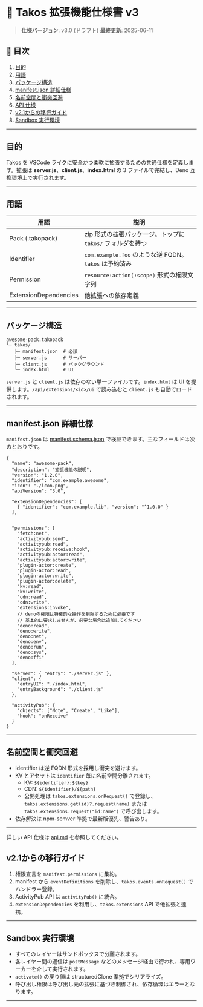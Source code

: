 # 🐙 Takos 拡張機能仕様書 v3

> **仕様バージョン**: v3.0 (ドラフト) **最終更新**: 2025-06-11

## 🎯 目次

1. [目的](#目的)
2. [用語](#用語)
3. [パッケージ構造](#パッケージ構造)
4. [manifest.json 詳細仕様](#manifestjson-詳細仕様)
5. [名前空間と衝突回避](#名前空間と衝突回避)
6. [API 仕様](./api.md)
7. [v2.1からの移行ガイド](#v21からの移行ガイド)
8. [Sandbox 実行環境](#sandbox-実行環境)

---

## 目的

Takos を VSCode ライクに安全かつ柔軟に拡張するための共通仕様を定義します。拡張は
**server.js**、**client.js**、**index.html** の 3 ファイルで完結し、Deno
互換環境上で実行されます。

---

## 用語

| 用語                  | 説明                                                       |
| --------------------- | ---------------------------------------------------------- |
| Pack (.takopack)      | zip 形式の拡張パッケージ。トップに `takos/` フォルダを持つ |
| Identifier            | `com.example.foo` のような逆 FQDN。`takos` は予約済み      |
| Permission            | `resource:action(:scope)` 形式の権限文字列                 |
| ExtensionDependencies | 他拡張への依存定義                                         |
---

## パッケージ構造

```
awesome-pack.takopack
└─ takos/
   ├─ manifest.json  # 必須
   ├─ server.js      # サーバー
   ├─ client.js      # バックグラウンド
   └─ index.html     # UI
```

`server.js` と `client.js` は依存のない単一ファイルです。`index.html` は UI
を提供します。`/api/extensions/<id>/ui` で読み込むと `client.js`
も自動でロードされます。

---

## manifest.json 詳細仕様

`manifest.json` は [manifest.schema.json](./manifest.schema.json)
で検証できます。主なフィールドは次のとおりです。

```jsonc
{
  "name": "awesome-pack",
  "description": "拡張機能の説明",
  "version": "1.2.0",
  "identifier": "com.example.awesome",
  "icon": "./icon.png",
  "apiVersion": "3.0",

  "extensionDependencies": [
    { "identifier": "com.example.lib", "version": "^1.0.0" }
  ],


  "permissions": [
    "fetch:net",
    "activitypub:send",
    "activitypub:read",
    "activitypub:receive:hook",
    "activitypub:actor:read",
    "activitypub:actor:write",
    "plugin-actor:create",
    "plugin-actor:read",
    "plugin-actor:write",
    "plugin-actor:delete",
    "kv:read",
    "kv:write",
    "cdn:read",
    "cdn:write",
    "extensions:invoke",
    // denoの権限は特権的な操作を制限するために必要です
    // 基本的に要求しませんが、必要な場合は追加してください
    "deno:read",
    "deno:write",
    "deno:net",
    "deno:env",
    "deno:run",
    "deno:sys",
    "deno:ffi"
  ],

  "server": { "entry": "./server.js" },
  "client": {
    "entryUI": "./index.html",
    "entryBackground": "./client.js"
  },

  "activityPub": {
    "objects": ["Note", "Create", "Like"],
    "hook": "onReceive"
  }
}
```

---

## 名前空間と衝突回避

- Identifier は逆 FQDN 形式を採用し衝突を避けます。
- KV とアセットは `identifier` 毎に名前空間分離されます。
  - KV: `${identifier}:${key}`
  - CDN: `${identifier}/${path}`
  - 公開処理は `takos.extensions.onRequest()` で登録し、
    `takos.extensions.get(id)?.request(name)` または
    `takos.extensions.request("id:name")` で呼び出します。
- 依存解決は npm-semver 準拠で最新版優先、警告あり。

---

詳しい API 仕様は [api.md](./api.md) を参照してください。
## v2.1からの移行ガイド

1. 権限宣言を `manifest.permissions` に集約。
2. manifest から `eventDefinitions` を削除し、`takos.events.onRequest()`
   でハンドラー登録。
3. ActivityPub API は `activityPub()` に統合。
4. `extensionDependencies` を利用し、`takos.extensions` API
   で他拡張と連携。

---

## Sandbox 実行環境

- すべてのレイヤーはサンドボックスで分離されます。
- 各レイヤー間の通信は `postMessage` などのメッセージ経由で行われ、専用ワ
 ーカーを介して実行されます。
- `activate()` の戻り値は structuredClone 準拠でシリアライズ。
- 呼び出し権限は呼び出し元の拡張に基づき制御され、依存循環はエラーとなります。

---

